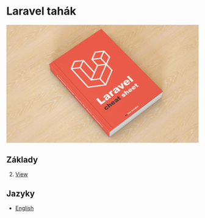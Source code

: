 # Laravel tahák
![Front page of Laravel cheat sheet](/resources/img/frontpage.jpg)

## Základy
2. [View](/resources/lang/cs/kapitoly/02-view.md)

## Jazyky
- [English](/README.md)